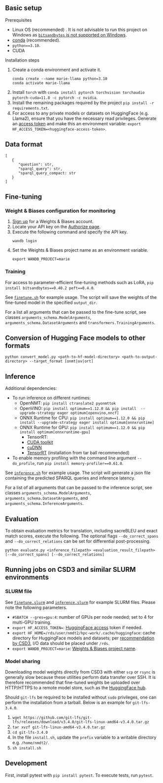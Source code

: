 ## Basic setup

Prerequisites

- Linux OS (recommended) . It is not advisable to run this project on Windows as [`bitsandbytes` is not supported on Windows](https://github.com/TimDettmers/bitsandbytes/issues/30).
- [conda](https://conda.io/projects/conda/en/latest/index.html) (recommended).
- `python==3.10`.
- CUDA

Installation steps

1. Create a conda environment and activate it.
   ```
   conda create --name marie-llama python=3.10
   conda activate marie-llama
   ```
1. Install `torch` with `conda install pytorch torchvision torchaudio pytorch-cuda=11.8 -c pytorch -c nvidia`.
1. Install the remaining packages required by the project `pip install -r requirements.txt`.
1. For access to any private models or datasets on HuggingFace (e.g. Llama2), ensure that you have the necessary read privileges. Generate an [access token](https://huggingface.co/docs/hub/security-tokens) and make this an environment variable: `export HF_ACCESS_TOKEN=<huggingface-access-token>`.

## Data format

```{json}
[
   {
      "question": str,
      "sparql_query": str,
      "sparql_query_compact: str
   }
]
```

## Fine-tuning

### Weight & Biases configuration for monitoring

1. [Sign up](https://wandb.ai/site) for a Weights & Biases account. 
1. Locate your API key on the [Authorize page](https://wandb.ai/authorize).
1. Execute the following command and specify the API key.
   ```
   wandb login
   ```
1. Set the Weights & Biases project name as an environment variable.
   ```
   export WANDB_PROJECT=marie
   ```

### Training

For access to parameter-efficient fine-tuning methods such as LoRA, `pip install bitsandbytes==0.40.2 peft==0.4.0`.

See [`finetune.sh`](./scripts/finetune.sh) for example usage. The script will save the weights of the fine-tuned model in the specified `output_dir`.

For a list all arguments that can be passed to the fine-tune script, see classes `arguments_schema.ModelArguments`, `arguments_schema.DatasetArguments` and `transformers.TrainingArguments`.

## Conversion of Hugging Face models to other formats

```
python convert_model.py <path-to-hf-model-directory> <path-to-output-directory> --target_format [onmt|ov|ort]
```

## Inference

Additional dependencies:
- To run inference on different runtimes:
  - OpenNMT: `pip install ctranslate2 pyonmttok`
  - OpenVINO: `pip install optimum==1.12.0 && pip install  --upgrade-strategy eager optimum[openvino,nncf]`
  - ONNX Runtime for CPU: `pip install optimum==1.12.0 && pip install --upgrade-strategy eager install optimum[onnxruntime]`
  - ONNX Runtime for GPU: `pip install optimum==1.12.0 && pip install optimum[onnxruntime-gpu]`
    - TensorRT: 
    - [CUDA toolkit](https://docs.nvidia.com/cuda/cuda-installation-guide-linux/index.html)
    - [cuDNN](https://docs.nvidia.com/deeplearning/cudnn/archives/cudnn-860/install-guide/index.html)
    - [TensorRT](https://docs.nvidia.com/deeplearning/tensorrt/install-guide/index.html) (installation from tar ball recommended)
- To enable memory profiling with the command line argument `--do_profile`, run `pip install memory-profiler==0.61.0`.

See [`inference.sh`](./scripts/inference.sh) for example usage. The script will generate a json file containing the predicted SPARQL queries and inference latency.

For a list of all arguments that can be passed to the inference script, see classes `arguments_schema.ModelArguments`, `arguments_schema.DatasetArguments`, and `arguments_schema.InferenceArguments`.

## Evaluation

To obtain evaluation metrics for translation, including sacreBLEU and exact match scores, execute the following. The optional flags `--do_correct_spans` and `--do_correct_relations` can be set for differential post-processing.

```
python evaluate.py <inference_filepath> <evaluation_result_filepath> [--do_correct_spans] [--do_correct_relations]
```

## Running jobs on CSD3 and similar SLURM environments

### SLURM file

See [`finetune.slurm`](./scripts/finetune.slurm) and [`inference.slurm`](./scripts/inference.slurm) for example SLURM files. Please note the following parameters.

- `#SBATCH --gres=gpu:4`: number of GPUs per node needed; set to 4 for multi-GPU training. 
- `export HF_ACCESS_TOKEN=`: [HuggingFace access](#steps) token if needed.
- `export HF_HOME=/rds/user/nmdt2/hpc-work/.cache/huggingface`: cache directory for HuggingFace models and datasets; per [recommendation by CSD3](https://docs.hpc.cam.ac.uk/hpc/user-guide/io_management.html), I/O data should be placed under `/rds`.
- `export WANDB_PROJECT=marie`: [Weights & Biases project name](#weight--biases-configuration-for-monitoring).

### Model sharing 

Downloading model weights directly from CSD3 with either `scp` or `rsync` is generally slow because these utilities perform data transfer over SSH. It is therefore recommended that fine-tuned weights be uploaded over HTTP/HTTPS to a remote model store, such as the [HuggingFace hub](https://huggingface.co/docs/hub/repositories-getting-started#getting-started-with-repositories).

Should `git-lfs` be required to be installed without `sudo` privileges, one can perform the installation from a tarball. Below is an example for `git-lfs-3.4.0`.
1. `wget https://github.com/git-lfs/git-lfs/releases/download/v3.4.0/git-lfs-linux-amd64-v3.4.0.tar.gz`
1. `tar xvzf git-lfs-linux-amd64-v3.4.0.tar.gz`
1. `cd git-lfs-3.4.0`
1. In the file `install.sh`, update the `prefix` variable to a writable directory e.g. `/home/nmdt2/`.
1. `sh install.sh`

## Development

First, install pytest with `pip install pytest`. To execute tests, run `pytest`.
